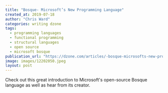 ```yaml
---
title: "Bosque- Microsoft’s New Programming Language"
created_at: 2019-07-18
author: "Chris Ward"
categories: writing dzone
tags: 
  - programming languages
  - functional programming
  - structural languages
  - open source
  - microsoft bosque
publication_url: "https://dzone.com/articles/-bosque-microsofts-new-programming-language"
image: images/12202050.jpeg
layout: post
---
```

Check out this great introduction to Microsoft's open-source Bosque language as well as hear from its creator.

